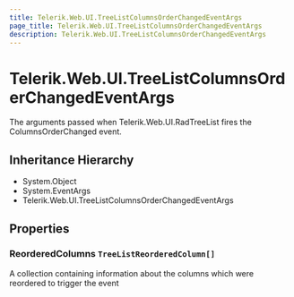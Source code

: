 ```yaml
---
title: Telerik.Web.UI.TreeListColumnsOrderChangedEventArgs
page_title: Telerik.Web.UI.TreeListColumnsOrderChangedEventArgs
description: Telerik.Web.UI.TreeListColumnsOrderChangedEventArgs
---
```


# Telerik.Web.UI.TreeListColumnsOrderChangedEventArgs

The arguments passed when Telerik.Web.UI.RadTreeList fires the ColumnsOrderChanged event.

## Inheritance Hierarchy

* System.Object
* System.EventArgs
* Telerik.Web.UI.TreeListColumnsOrderChangedEventArgs

## Properties

###  ReorderedColumns `TreeListReorderedColumn[]`

A collection containing information about the columns which
            were reordered to trigger the event

